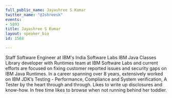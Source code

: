 ```yaml
---
full_public_name: Jayashree S Kumar
twitter_name: "@Jshreesk"
events:
- 5893
title: Jayashree S Kumar
layout: speaker_bio
id: 1568

---
```

Staff Software Engineer at IBM's India Software Labs
IBM Java Classes Library developer with Runtimes team at IBM Software Labs and current efforts are focused on fixing customer reported issues and security gaps on IBM Java Runtimes. In a career spanning over 8 years, extensively worked on IBM JDK’s Testing - Performance, Compliance and System verification, A Tester by the heart through and through. Likes to write up disclosures and know-how. In free time likes to browse when not running behind her toddler.